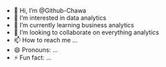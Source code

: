- 👋 Hi, I’m @Github-Chawa
- 👀 I’m interested in data analytics
- 🌱 I’m currently learning business analytics
- 💞️ I’m looking to collaborate on everything analytics
- 📫 How to reach me ...
- 😄 Pronouns: ...
- ⚡ Fun fact: ...

<!---
Github-Chawa/Github-Chawa is a ✨ special ✨ repository because its `README.md` (this file) appears on your GitHub profile.
You can click the Preview link to take a look at your changes.
--->
